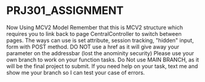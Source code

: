 # PRJ301_ASSIGNMENT
Now Using MCV2 Model
Remember that this is MCV2 structure which requires you to link back to page CentralController to switch between pages. The ways can use is set attribute, session tracking, "hidden" input, form with POST method. DO NOT use a href as it will give away your parameter on the addressbar (lost the anominity security)
Please use your own branch to work on your function tasks. Do Not use MAIN BRANCH, as it will be the final project to submit.
If you need help on your task, text me and show me your branch so I can test your case of errors.

